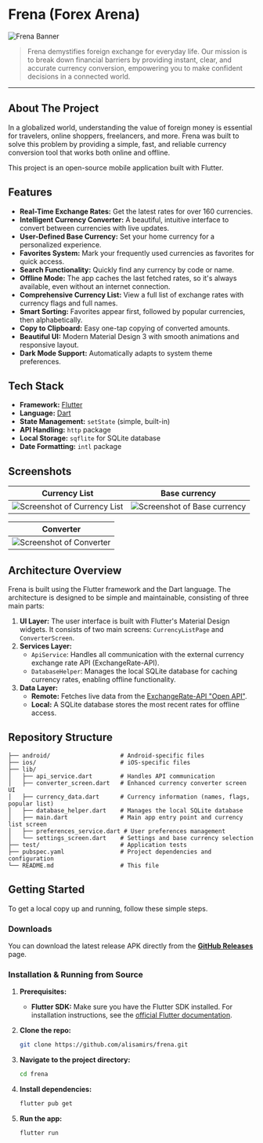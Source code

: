 # Frena (Forex Arena)

![Frena Banner](assets/app_icon.png)

> Frena demystifies foreign exchange for everyday life. Our mission is to break down financial barriers by providing instant, clear, and accurate currency conversion, empowering you to make confident decisions in a connected world.

---

## About The Project

In a globalized world, understanding the value of foreign money is essential for travelers, online shoppers, freelancers, and more. Frena was built to solve this problem by providing a simple, fast, and reliable currency conversion tool that works both online and offline.

This project is an open-source mobile application built with Flutter.

## Features

*   **Real-Time Exchange Rates:** Get the latest rates for over 160 currencies.
*   **Intelligent Currency Converter:** A beautiful, intuitive interface to convert between currencies with live updates.
*   **User-Defined Base Currency:** Set your home currency for a personalized experience.
*   **Favorites System:** Mark your frequently used currencies as favorites for quick access.
*   **Search Functionality:** Quickly find any currency by code or name.
*   **Offline Mode:** The app caches the last fetched rates, so it's always available, even without an internet connection.
*   **Comprehensive Currency List:** View a full list of exchange rates with currency flags and full names.
*   **Smart Sorting:** Favorites appear first, followed by popular currencies, then alphabetically.
*   **Copy to Clipboard:** Easy one-tap copying of converted amounts.
*   **Beautiful UI:** Modern Material Design 3 with smooth animations and responsive layout.
*   **Dark Mode Support:** Automatically adapts to system theme preferences.

## Tech Stack

*   **Framework:** [Flutter](https://flutter.dev/)
*   **Language:** [Dart](https://dart.dev/)
*   **State Management:** `setState` (simple, built-in)
*   **API Handling:** `http` package
*   **Local Storage:** `sqflite` for SQLite database
*   **Date Formatting:** `intl` package

## Screenshots

| Currency List | Base currency |
| :---: | :---: |
| ![Screenshot of Currency List](assets/Screenshot_currencylist.png) | ![Screenshot of Base currency](assets/Screenshot_basecurrency.jpg) |

| Converter |  
| :---: |
| ![Screenshot of Converter](assets/Screenshot_converter.jpg) |


## Architecture Overview

Frena is built using the Flutter framework and the Dart language. The architecture is designed to be simple and maintainable, consisting of three main parts:

1.  **UI Layer:** The user interface is built with Flutter's Material Design widgets. It consists of two main screens: `CurrencyListPage` and `ConverterScreen`.
2.  **Services Layer:**
    *   `ApiService`: Handles all communication with the external currency exchange rate API (ExchangeRate-API).
    *   `DatabaseHelper`: Manages the local SQLite database for caching currency rates, enabling offline functionality.
3.  **Data Layer:**
    *   **Remote:** Fetches live data from the [ExchangeRate-API "Open API"](https://www.exchangerate-api.com).
    *   **Local:** A SQLite database stores the most recent rates for offline access.

## Repository Structure

```
├── android/                    # Android-specific files
├── ios/                        # iOS-specific files
├── lib/
│   ├── api_service.dart        # Handles API communication
│   ├── converter_screen.dart   # Enhanced currency converter screen UI
│   ├── currency_data.dart      # Currency information (names, flags, popular list)
│   ├── database_helper.dart    # Manages the local SQLite database
│   ├── main.dart               # Main app entry point and currency list screen
│   ├── preferences_service.dart # User preferences management
│   └── settings_screen.dart    # Settings and base currency selection
├── test/                       # Application tests
├── pubspec.yaml                # Project dependencies and configuration
└── README.md                   # This file
```

## Getting Started

To get a local copy up and running, follow these simple steps.

### Downloads

You can download the latest release APK directly from the [**GitHub Releases**](https://github.com/alisamirs/frena/releases) page.

### Installation & Running from Source

1.  **Prerequisites:**
    *   **Flutter SDK:** Make sure you have the Flutter SDK installed. For installation instructions, see the [official Flutter documentation](https://flutter.dev/docs/get-started/install).

2.  **Clone the repo:**
    ```sh
    git clone https://github.com/alisamirs/frena.git
    ```
3.  **Navigate to the project directory:**
    ```sh
    cd frena
    ```
4.  **Install dependencies:**
    ```sh
    flutter pub get
    ```
5.  **Run the app:**
    ```sh
    flutter run
    ```
